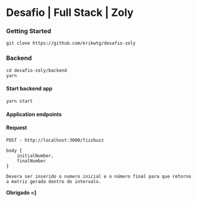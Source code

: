 # Desafio | Full Stack | Zoly

### Getting Started
```
git clone https://github.com/erikwtg/desafio-zoly
```
### Backend
```
cd desafio-zoly/backend
yarn
```
#### Start backend app
```
yarn start
```
#### Application endpoints

#### Request
```
POST - http://localhost:3000/fizzbuzz

body {
	initialNumber,
	finalNumber
}

Devera ser inserido o numero inicial e o número final para que retorno a matriz gerada dentro do intervalo.
```

<!-- ### Frontend
```
cd desafio-zoly/frontend
yarn
```
#### Start frontend app
```
yarn start
``` -->

**Obrigado =]**